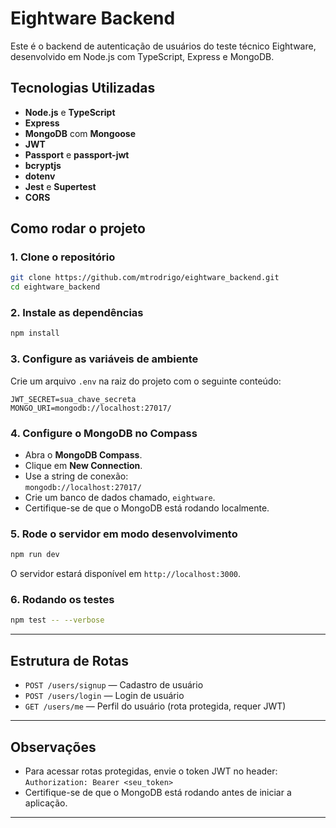 # Eightware Backend

Este é o backend de autenticação de usuários do teste técnico Eightware, desenvolvido em Node.js com TypeScript, Express e MongoDB.

## Tecnologias Utilizadas

- **Node.js** e **TypeScript**
- **Express**
- **MongoDB** com **Mongoose** 
- **JWT** 
- **Passport** e **passport-jwt** 
- **bcryptjs** 
- **dotenv** 
- **Jest** e **Supertest** 
- **CORS**

## Como rodar o projeto

### 1. Clone o repositório

```bash
git clone https://github.com/mtrodrigo/eightware_backend.git
cd eightware_backend
```

### 2. Instale as dependências

```bash
npm install
```

### 3. Configure as variáveis de ambiente

Crie um arquivo `.env` na raiz do projeto com o seguinte conteúdo:

```
JWT_SECRET=sua_chave_secreta
MONGO_URI=mongodb://localhost:27017/
```

### 4. Configure o MongoDB no Compass

- Abra o **MongoDB Compass**.
- Clique em **New Connection**.
- Use a string de conexão:  
  `mongodb://localhost:27017/`
- Crie um banco de dados chamado, `eightware`.
- Certifique-se de que o MongoDB está rodando localmente.

### 5. Rode o servidor em modo desenvolvimento

```bash
npm run dev
```

O servidor estará disponível em `http://localhost:3000`.

### 6. Rodando os testes

```bash
npm test -- --verbose
```

---

## Estrutura de Rotas

- `POST /users/signup` — Cadastro de usuário
- `POST /users/login` — Login de usuário
- `GET /users/me` — Perfil do usuário (rota protegida, requer JWT)

---

## Observações

- Para acessar rotas protegidas, envie o token JWT no header:  
  `Authorization: Bearer <seu_token>`
- Certifique-se de que o MongoDB está rodando antes de iniciar a aplicação.

---